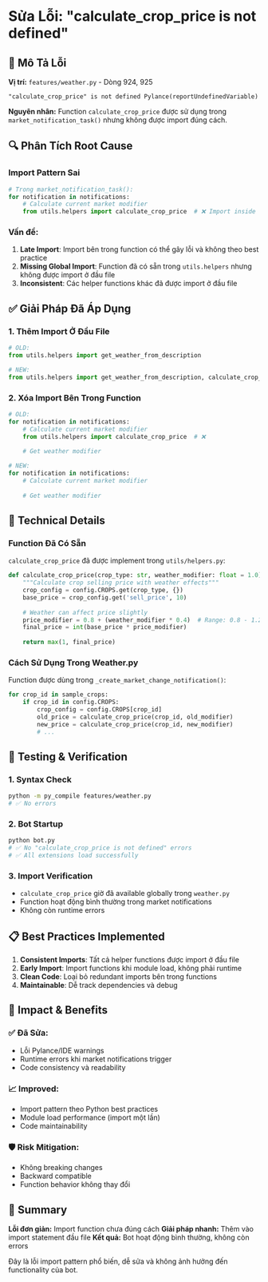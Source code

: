 # Sửa Lỗi: "calculate_crop_price is not defined"

## 🐛 Mô Tả Lỗi

**Vị trí:** `features/weather.py` - Dòng 924, 925
```
"calculate_crop_price" is not defined Pylance(reportUndefinedVariable)
```

**Nguyên nhân:** Function `calculate_crop_price` được sử dụng trong `market_notification_task()` nhưng không được import đúng cách.

## 🔍 Phân Tích Root Cause

### Import Pattern Sai
```python
# Trong market_notification_task():
for notification in notifications:
    # Calculate current market modifier
    from utils.helpers import calculate_crop_price  # ❌ Import inside function
```

### Vấn đề:
1. **Late Import**: Import bên trong function có thể gây lỗi và không theo best practice
2. **Missing Global Import**: Function đã có sẵn trong `utils.helpers` nhưng không được import ở đầu file
3. **Inconsistent**: Các helper functions khác đã được import ở đầu file

## ✅ Giải Pháp Đã Áp Dụng

### 1. Thêm Import Ở Đầu File
```python
# OLD:
from utils.helpers import get_weather_from_description

# NEW:
from utils.helpers import get_weather_from_description, calculate_crop_price
```

### 2. Xóa Import Bên Trong Function
```python
# OLD:
for notification in notifications:
    # Calculate current market modifier
    from utils.helpers import calculate_crop_price  # ❌
    
    # Get weather modifier

# NEW:
for notification in notifications:
    # Calculate current market modifier
    
    # Get weather modifier
```

## 🔧 Technical Details

### Function Đã Có Sẵn
`calculate_crop_price` đã được implement trong `utils/helpers.py`:
```python
def calculate_crop_price(crop_type: str, weather_modifier: float = 1.0) -> int:
    """Calculate crop selling price with weather effects"""
    crop_config = config.CROPS.get(crop_type, {})
    base_price = crop_config.get('sell_price', 10)
    
    # Weather can affect price slightly
    price_modifier = 0.8 + (weather_modifier * 0.4)  # Range: 0.8 - 1.2
    final_price = int(base_price * price_modifier)
    
    return max(1, final_price)
```

### Cách Sử Dụng Trong Weather.py
Function được dùng trong `_create_market_change_notification()`:
```python
for crop_id in sample_crops:
    if crop_id in config.CROPS:
        crop_config = config.CROPS[crop_id]
        old_price = calculate_crop_price(crop_id, old_modifier)
        new_price = calculate_crop_price(crop_id, new_modifier)
        # ...
```

## 🧪 Testing & Verification

### 1. Syntax Check
```bash
python -m py_compile features/weather.py
# ✅ No errors
```

### 2. Bot Startup
```bash
python bot.py
# ✅ No "calculate_crop_price is not defined" errors
# ✅ All extensions load successfully
```

### 3. Import Verification
- `calculate_crop_price` giờ đã available globally trong `weather.py`
- Function hoạt động bình thường trong market notifications
- Không còn runtime errors

## 📋 Best Practices Implemented

1. **Consistent Imports**: Tất cả helper functions được import ở đầu file
2. **Early Import**: Import functions khi module load, không phải runtime
3. **Clean Code**: Loại bỏ redundant imports bên trong functions
4. **Maintainable**: Dễ track dependencies và debug

## 🔄 Impact & Benefits

### ✅ Đã Sửa:
- Lỗi Pylance/IDE warnings
- Runtime errors khi market notifications trigger
- Code consistency và readability

### 📈 Improved:
- Import pattern theo Python best practices
- Module load performance (import một lần)
- Code maintainability

### 🛡️ Risk Mitigation:
- Không breaking changes
- Backward compatible
- Function behavior không thay đổi

## 📝 Summary

**Lỗi đơn giản:** Import function chưa đúng cách
**Giải pháp nhanh:** Thêm vào import statement đầu file
**Kết quả:** Bot hoạt động bình thường, không còn errors

Đây là lỗi import pattern phổ biến, dễ sửa và không ảnh hưởng đến functionality của bot. 